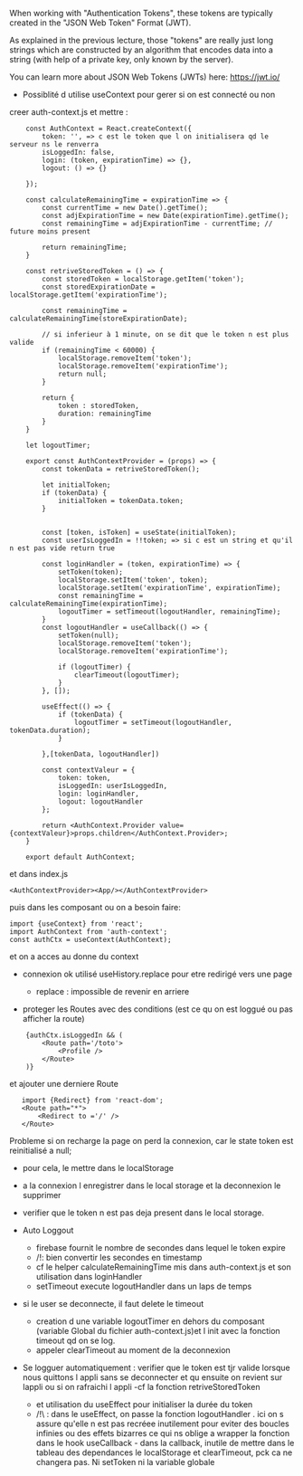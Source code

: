 When working with "Authentication Tokens", these tokens are typically created in the "JSON Web Token" Format (JWT).

As explained in the previous lecture, those "tokens" are really just long strings which are constructed by an algorithm that 
encodes data into a string (with help of a private key, only known by the server).

You can learn more about JSON Web Tokens (JWTs) here: https://jwt.io/

- Possiblité d utilise useContext pour gerer si on est connecté ou non

creer auth-context.js et mettre :

```
	const AuthContext = React.createContext({
		token: '', => c est le token que l on initialisera qd le serveur ns le renverra 
		isLoggedIn: false,
		login: (token, expirationTime) => {},
		logout: () => {}
		
	});
	
	const calculateRemainingTime = expirationTime => {
		const currentTime = new Date().getTime();
		const adjExpirationTime = new Date(expirationTime).getTime();
		const remainingTime = adjExpirationTime - currentTime; // future moins present
		
		return remainingTime;
	}
	
	const retriveStoredToken = () => {
		const storedToken = localStorage.getItem('token');
		const storedExpirationDate = localStorage.getItem('expirationTime');
		
		const remainingTime = calculateRemainingTime(storeExpirationDate);
		
		// si inferieur à 1 minute, on se dit que le token n est plus valide 
		if (remainingTime < 60000) {
			localStorage.removeItem('token');
			localStorage.removeItem('expirationTime');
			return null;
		}
		
		return {
			token : storedToken,
			duration: remainingTime
		}
	}
	
	let logoutTimer;
	
	export const AuthContextProvider = (props) => {
		const tokenData = retriveStoredToken();
		
		let initialToken;
		if (tokenData) {
			initialToken = tokenData.token;
		}
		
		
		const [token, isToken] = useState(initialToken);
		const userIsLoggedIn = !!token; => si c est un string et qu'il n est pas vide return true
		
		const loginHandler = (token, expirationTime) => {
			setToken(token);
			localStorage.setItem('token', token);
			localStorage.setItem('expirationTime', expirationTime);
			const remainingTime = calculateRemainingTime(expirationTime);
			logoutTimer = setTimeout(logoutHandler, remainingTime);
		}
		const logoutHandler = useCallback(() => {
			setToken(null);
			localStorage.removeItem('token');
			localStorage.removeItem('expirationTime');
			
			if (logoutTimer) {
				clearTimeout(logoutTimer);
			}
		}, []);
		
		useEffect(() => {
			if (tokenData) {
				logoutTimer = setTimeout(logoutHandler, tokenData.duration);
			}
			
		},[tokenData, logoutHandler])
		
		const contextValeur = {
			token: token,
			isLoggedIn: userIsLoggedIn,
			login: loginHandler,
			logout: logoutHandler
		};
		
		return <AuthContext.Provider value={contextValeur}>props.children</AuthContext.Provider>;
	}

	export default AuthContext; 
```
et dans index.js 
```
<AuthContextProvider><App/></AuthContextProvider>
```

puis dans les composant ou on a besoin faire:

```
import {useContext} from 'react';
import AuthContext from 'auth-context';
const authCtx = useContext(AuthContext);
```

et on a acces au donne du context

- connexion ok utilisé useHistory.replace pour etre redirigé vers une page
	- replace : impossible de revenir en arriere

- proteger les Routes avec des conditions (est ce qu on est loggué ou pas afficher la route)
```
	{authCtx.isLoggedIn && (
		<Route path='/toto'>
			<Profile />
		</Route>
	)}
```
 et ajouter une derniere Route
 ```
	import {Redirect} from 'react-dom';
	<Route path="*">
		<Redirect to ='/' />
	</Route>
```
Probleme si on recharge la page on perd la connexion, car le state token est reinitialisé a null;
- pour cela, le mettre dans le localStorage
- a la connexion l enregistrer dans le local storage et la deconnexion le supprimer
- verifier que le token n est pas deja present dans le local storage.

- Auto Loggout
	- firebase fournit le nombre de secondes dans lequel le token expire
	- /!\: bien convertir les secondes en timestamp
	- cf le helper calculateRemainingTime mis dans auth-context.js et son utilisation dans loginHandler
	- setTimeout execute logoutHandler dans un laps de temps

- si le user se deconnecte, il faut delete le timeout
	- creation d une variable logoutTimer en dehors du composant (variable Global du fichier auth-context.js)et l init avec la fonction timeout qd on se log.
	- appeler clearTimeout au moment de la deconnexion

- Se logguer automatiquement : verifier que le token est tjr valide lorsque nous quittons l appli sans se deconnecter et qu ensuite on revient sur lappli ou si on rafraichi l appli
	-cf la fonction retriveStoredToken
	- et utilisation du useEffect pour initialiser la durée du token
	- /!\ : dans le useEffect, on passe la fonction logoutHandler . ici on s assure qu'elle n est pas recréee inutilement pour eviter des boucles infinies ou des effets bizarres
			ce qui ns oblige a wrapper la fonction dans le hook useCallback
			- dans la callback, inutile de mettre dans le tableau des dependances le localStorage et clearTimeout, pck ca ne changera pas. Ni setToken ni la variable globale
